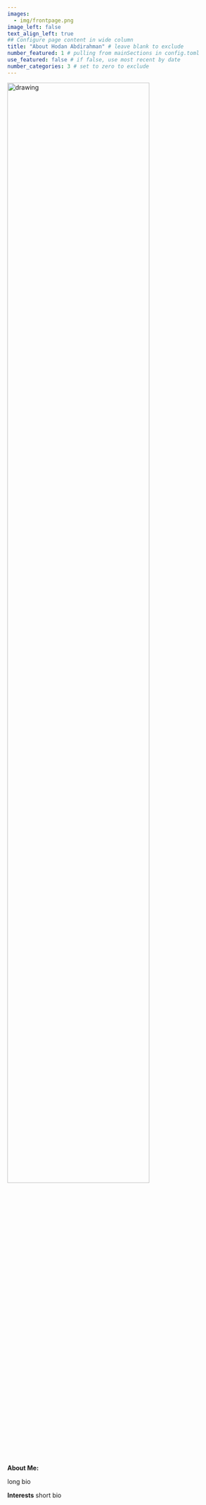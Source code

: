 ```yaml
---
images:
  - img/frontpage.png
image_left: false
text_align_left: true
## Configure page content in wide column
title: "About Hodan Abdirahman" # leave blank to exclude
number_featured: 1 # pulling from mainSections in config.toml
use_featured: false # if false, use most recent by date
number_categories: 3 # set to zero to exclude
---
```

<style>
img.two {
  height: 80%;
  width: 80%;
}
</style>
</head>
<body>

<img class="two" src="/img/0.53.png" alt="drawing"/>

**About Me:**

long bio

**Interests**
short bio

